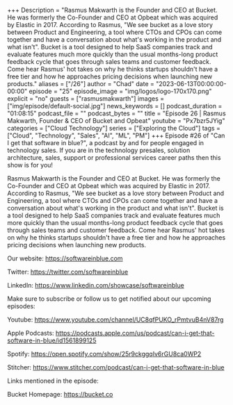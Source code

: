 +++
Description = "Rasmus Makwarth is the Founder and CEO at Bucket. He was formerly the Co-Founder and CEO at Opbeat which was acquired by Elastic in 2017. According to Rasmus, \"We see bucket as a love story between Product and Engineering, a tool where CTOs and CPOs can come together and have a conversation about what's working in the product and what isn't\". Bucket is a tool designed to help SaaS companies track and evaluate features much more quickly than the usual months-long product feedback cycle that goes through sales teams and customer feedback. Come hear Rasmus' hot takes on why he thinks startups shouldn't have a free tier and how he approaches pricing decisions when launching new products."
aliases = ["/26"]
author = "Chad"
date = "2023-06-13T00:00:00-00:00"
episode = "25"
episode_image = "img/logos/logo-170x170.png"
explicit = "no"
guests = ["rasmusmakwarth"]
images = ["img/episode/default-social.jpg"]
news_keywords = []
podcast_duration = "01:08:15"
podcast_file = ""
podcast_bytes = ""
title = "Episode 26 | Rasmus Makwarth, Founder & CEO of Bucket and Opbeat"
youtube = "Px7bzr5JYig"
categories = ["Cloud Technology"]
series = ["Exploring the Cloud"]
tags = ["Cloud", "Technology", "Sales", "AI", "ML", "PM"]
+++
Episode #26 of "Can I get that software in blue?", a podcast by and for people engaged in technology sales. If you are in the technology presales, solution architecture, sales, support or professional services career paths then this show is for you!

Rasmus Makwarth is the Founder and CEO at Bucket. He was formerly the Co-Founder and CEO at Opbeat which was acquired by Elastic in 2017. According to Rasmus, "We see bucket as a love story between Product and Engineering, a tool where CTOs and CPOs can come together and have a conversation about what's working in the product and what isn't". Bucket is a tool designed to help SaaS companies track and evaluate features much more quickly than the usual months-long product feedback cycle that goes through sales teams and customer feedback. Come hear Rasmus' hot takes on why he thinks startups shouldn't have a free tier and how he approaches pricing decisions when launching new products.

Our website: https://softwareinblue.com

Twitter: https://twitter.com/softwareinblue

LinkedIn: https://www.linkedin.com/showcase/softwareinblue

Make sure to subscribe or follow us to get notified about our upcoming episodes:

Youtube: https://www.youtube.com/channel/UC8qfPUKO_rPmtvuB4nV87rg

Apple Podcasts: https://podcasts.apple.com/us/podcast/can-i-get-that-software-in-blue/id1561899125

Spotify: https://open.spotify.com/show/25r9ckggqIv6rGU8ca0WP2

Stitcher: https://www.stitcher.com/podcast/can-i-get-that-software-in-blue

Links mentioned in the episode:

Bucket Homepage: https://bucket.co
